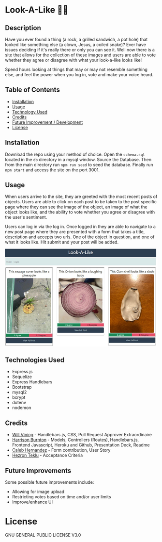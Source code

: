 # Look-A-Like 🦈🐬

## Description

Have you ever found a thing (a rock, a grilled sandwich, a pot hole) that looked like something else (a clown, Jesus, a coiled snake)? Ever have issues deciding if it's really there or only you can see it. Well now there is a site that allows for the collection of these images and users are able to vote whether they agree or disagree with what your look-a-like looks like!

Spend hours looking at things that may or may not resemble something else, and feel the power when you log in, vote and make your voice heard.

## Table of Contents

- [Installation](#installation)
- [Usage](#usage)
- [Technology Used](#technologies_used)
- [Credits](#credits)
- [Future Improvement / Development](#Future)
- [License](#license)

## Installation

Download the repo using your method of choice. Open the `schema.sql` located in the `db` directory in a mysql window. Source the Database. Then from the main directory run `npm run seed` to seed the database. Finally run `npm start` and access the site on the port 3001.

## Usage

When users arrive to the site, they are greeted with the most recent posts of objects. Users are able to click on each post to be taken to the post specific page where they can see the image of the object, an image of what the object looks like, and the ability to vote whether you agree or disagree with the user's sentiment.

Users can log in via the log in. Once logged in they are able to navigate to a new post page where they are presented with a form that takes a title, description and accepts two urls. One of the object in question, and one of what it looks like. Hit submit and your post will be added.

![Homepage](assets/img/homepage.jpg)

## Technologies Used

- Express.js
- Sequelize
- Express Handlebars
- Bootstrap
- mysql2
- bcrypt
- dotenv
- nodemon

## Credits

- [Will Vining](https://github.com/awvining91) - Handlebars.js, CSS, Pull Request Approver Extraordinaire
- [Harrison Burnton](https://github.com/HBurnton/) - Models, Controllers (Routes), Handlebars.js, Frontend Javascript, Heroku and Github, Presentation Deck, Readme
- [Caleb Hernandez](https://github.com/Caleb775) - Form contribution, User Story
- [Hezron Teklu](https://github.com/hezron123) - Acceptance Criteria

## Future Improvements

Some possible future improvements include:

- Allowing for image upload
- Restricting votes based on time and/or user limits
- Improve/enhance UI

# License

GNU GENERAL PUBLIC LICENSE V3.0

